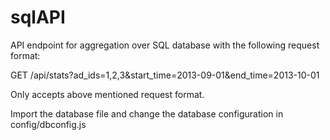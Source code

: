 # sqlAPI
API endpoint for aggregation over SQL database with the following request format:

GET /api/stats?ad_ids=1,2,3&start_time=2013-09-01&end_time=2013-10-01

Only accepts above mentioned request format.

Import the database file and change the database configuration in config/dbconfig.js